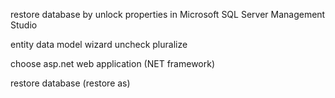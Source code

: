 
restore database by unlock properties in Microsoft SQL Server Management Studio

entity data model wizard
	uncheck pluralize 


choose asp.net web application (NET framework)

restore database (restore as)  
